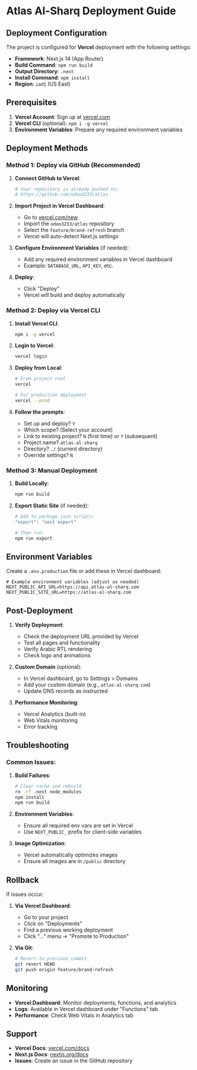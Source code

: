 # Atlas Al-Sharq Deployment Guide

## Deployment Configuration

The project is configured for **Vercel** deployment with the following settings:

- **Framework**: Next.js 14 (App Router)
- **Build Command**: `npm run build`
- **Output Directory**: `.next`
- **Install Command**: `npm install`
- **Region**: `iad1` (US East)

## Prerequisites

1. **Vercel Account**: Sign up at [vercel.com](https://vercel.com)
2. **Vercel CLI** (optional): `npm i -g vercel`
3. **Environment Variables**: Prepare any required environment variables

## Deployment Methods

### Method 1: Deploy via GitHub (Recommended)

1. **Connect GitHub to Vercel**:
   ```bash
   # Your repository is already pushed to:
   # https://github.com/odoo3233/atlas
   ```

2. **Import Project in Vercel Dashboard**:
   - Go to [vercel.com/new](https://vercel.com/new)
   - Import the `odoo3233/atlas` repository
   - Select the `feature/brand-refresh` branch
   - Vercel will auto-detect Next.js settings

3. **Configure Environment Variables** (if needed):
   - Add any required environment variables in Vercel dashboard
   - Example: `DATABASE_URL`, `API_KEY`, etc.

4. **Deploy**:
   - Click "Deploy"
   - Vercel will build and deploy automatically

### Method 2: Deploy via Vercel CLI

1. **Install Vercel CLI**:
   ```bash
   npm i -g vercel
   ```

2. **Login to Vercel**:
   ```bash
   vercel login
   ```

3. **Deploy from Local**:
   ```bash
   # From project root
   vercel
   
   # For production deployment
   vercel --prod
   ```

4. **Follow the prompts**:
   - Set up and deploy? `Y`
   - Which scope? (Select your account)
   - Link to existing project? `N` (first time) or `Y` (subsequent)
   - Project name? `atlas-al-sharq`
   - Directory? `./` (current directory)
   - Override settings? `N`

### Method 3: Manual Deployment

1. **Build Locally**:
   ```bash
   npm run build
   ```

2. **Export Static Site** (if needed):
   ```bash
   # Add to package.json scripts:
   "export": "next export"
   
   # Then run:
   npm run export
   ```

## Environment Variables

Create a `.env.production` file or add these in Vercel dashboard:

```env
# Example environment variables (adjust as needed)
NEXT_PUBLIC_API_URL=https://api.atlas-al-sharq.com
NEXT_PUBLIC_SITE_URL=https://atlas-al-sharq.com
```

## Post-Deployment

1. **Verify Deployment**:
   - Check the deployment URL provided by Vercel
   - Test all pages and functionality
   - Verify Arabic RTL rendering
   - Check logo and animations

2. **Custom Domain** (optional):
   - In Vercel dashboard, go to Settings > Domains
   - Add your custom domain (e.g., `atlas-al-sharq.com`)
   - Update DNS records as instructed

3. **Performance Monitoring**:
   - Vercel Analytics (built-in)
   - Web Vitals monitoring
   - Error tracking

## Troubleshooting

### Common Issues:

1. **Build Failures**:
   ```bash
   # Clear cache and rebuild
   rm -rf .next node_modules
   npm install
   npm run build
   ```

2. **Environment Variables**:
   - Ensure all required env vars are set in Vercel
   - Use `NEXT_PUBLIC_` prefix for client-side variables

3. **Image Optimization**:
   - Vercel automatically optimizes images
   - Ensure all images are in `/public` directory

## Rollback

If issues occur:

1. **Via Vercel Dashboard**:
   - Go to your project
   - Click on "Deployments"
   - Find a previous working deployment
   - Click "..." menu → "Promote to Production"

2. **Via Git**:
   ```bash
   # Revert to previous commit
   git revert HEAD
   git push origin feature/brand-refresh
   ```

## Monitoring

- **Vercel Dashboard**: Monitor deployments, functions, and analytics
- **Logs**: Available in Vercel dashboard under "Functions" tab
- **Performance**: Check Web Vitals in Analytics tab

## Support

- **Vercel Docs**: [vercel.com/docs](https://vercel.com/docs)
- **Next.js Docs**: [nextjs.org/docs](https://nextjs.org/docs)
- **Issues**: Create an issue in the GitHub repository
